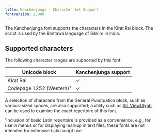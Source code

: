 ```yaml
---
title: Kanchenjunga - Character Set Support
fontversion: 2.000
---
```


The Kanchenjunga font supports the characters in the Kirat Rai block. The script is used by the Bantawa language of Sikkim in India.

## Supported characters

The following character ranges are supported by this font:

Unicode block | Kanchenjunga support
------------- | ---------------
Kirat Rai 	| ✓ 
Codepage 1252 (Western)¹ | ✓

A selection of characters from the General Punctuation block, such as various-sized spaces, are also supported; a utility such as <a href="https://scripts.sil.org/ViewGlyph_home">SIL ViewGlyph</a> can be used to examine the exact repertoire of this font. 

¹Inclusion of basic Latin repertoire is provided as a convenience, e.g., for use in menus or for displaying markup in text files; these fonts are not intended for extensive Latin script use.

